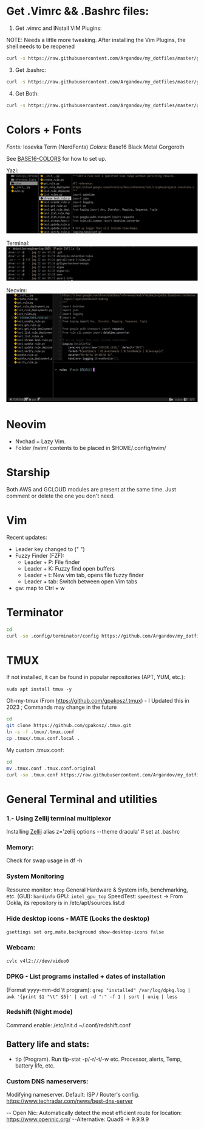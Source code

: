 # Get .Vimrc && .Bashrc files:
1. Get .vimrc and INstall VIM Plugins:

NOTE: Needs a little more tweaking. After installing the Vim Plugins, the shell needs to be reopened

```bash
curl -s https://raw.githubusercontent.com/Argandov/my_dotfiles/master/get-my-dotfiles.sh | bash -s -- --vimrc
```

3. Get .bashrc:
```bash
curl -s https://raw.githubusercontent.com/Argandov/my_dotfiles/master/get-my-dotfiles.sh | bash -s -- --bashrc
```
4. Get Both:
```bash
curl -s https://raw.githubusercontent.com/Argandov/my_dotfiles/master/get-my-dotfiles.sh | bash -s -- --all
```

# Colors + Fonts

*Fonts:* Iosevka Term (NerdFonts)
*Colors:* Base16 Black Metal Gorgoroth

See [BASE16-COLORS](BASE16-COLORS) for how to set up.

Yazi:
![Yazi Gorgoroth](img/yazi-gorgoroth-base16.png)

Terminal:
![Terminal Gorgoroth](img/terminal-gorgoroth-base16.png)

Neovim:
![nvim Gorgoroth](img/nvim-gorgoroth-base16.png)

# Neovim

- Nvchad + Lazy Vim. 
- Folder /nvim/ contents to be placed in $HOME/.config/nvim/

# Starship

Both AWS and GCLOUD modules are present at the same time. Just comment or delete the one you don't need.

# Vim

Recent updates:

- Leader key changed to <space> (" ")
- Fuzzy Finder (FZF):
    - Leader + P: File finder
    - Leader + K: Fuzzy find open buffers
    - Leader + t: New vim tab, opens file fuzzy finder
    - Leader + tab: Switch between open Vim tabs
- gw: map to Ctrl + w

# Terminator

```bash
cd
curl -so .config/terminator/config https://github.com/Argandov/my_dotfiles/raw/master/terminator.config
```

# TMUX

If not installed, it can be found in popular repositories (APT, YUM, etc.):

`sudo apt install tmux -y`

Oh-my-tmux (From  https://github.com/gpakosz/.tmux) - I Updated this in 2023 ; Commands may change in the future

```bash
cd
git clone https://github.com/gpakosz/.tmux.git
ln -s -f .tmux/.tmux.conf
cp .tmux/.tmux.conf.local .
```

My custom .tmux.conf:

```bash
cd
mv .tmux.conf .tmux.conf.original
curl -so .tmux.conf https://raw.githubusercontent.com/Argandov/my_dotfiles/master/.tmux.conf
```

# General Terminal and utilities

### 1.- Using Zellij terminal multiplexor

Installing [Zellij](https://github.com/zellij-org/zellij)
alias z='zellij options --theme dracula' # set at .bashrc

### Memory:
Check for swap usage in df -h

### System Monitoring
Resource monitor: `htop`
General Hardware & System info, benchmarking, etc. (GUI): `hardinfo`
GPU: `intel_gpu_top`
SpeedTest: `speedtest` -> From Ookla, its repository is in /etc/apt/sources.list.d

### Hide desktop icons - MATE (Locks the desktop)
`gsettings set org.mate.background show-desktop-icons false`

### Webcam:
`cvlc v4l2:///dev/video0`

### DPKG - List programs installed + dates of installation 
(Format yyyy-mm-dd \t program):
`grep "installed" /var/log/dpkg.log | awk '{print $1 "\t" $5}' | cut -d ":" -f 1 | sort | uniq | less`

### Redshift (Night mode)
Command enable: /etc/init.d ~/.conf/redshift.conf

## Battery life and stats:
- tlp  (Program). Run tlp-stat -p/-r/-t/-w etc. Processor, alerts, Temp, battery life, etc. 

### Custom DNS nameservers:

Modifying nameserver. Default: ISP / Router's config.
https://www.techradar.com/news/best-dns-server

-- Open Nic: Automatically detect the most efficient route for location:
https://www.opennic.org/
--Alternative: Quad9 -> 9.9.9.9
